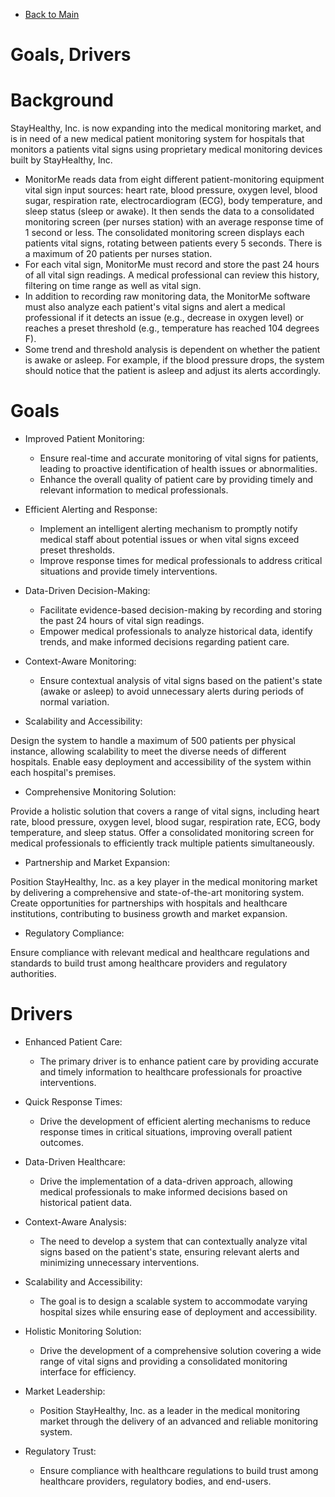 - [Back to Main ](README.md)

# Goals, Drivers

# Background

StayHealthy, Inc. is now expanding into the medical monitoring market, and is in need of a new medical patient monitoring system for hospitals that monitors a patients vital signs using proprietary medical monitoring devices built by StayHealthy, Inc.
 
- MonitorMe reads data from eight different patient-monitoring equipment vital sign input sources: heart rate, blood pressure, oxygen level, blood sugar, respiration rate, electrocardiogram (ECG), body temperature, and sleep status (sleep or awake). It then sends the data to a consolidated monitoring screen (per nurses station) with an average response time of 1 second or less. The consolidated monitoring screen displays each patients vital signs, rotating between patients every 5 seconds. There is a maximum of 20 patients per nurses station.
- For each vital sign, MonitorMe must record and store the past 24 hours of all vital sign readings. A medical professional can review this history, filtering on time range as well as vital sign.
- In addition to recording raw monitoring data, the MonitorMe software must also analyze each patient's vital signs and alert a medical professional if it detects an issue (e.g., decrease in oxygen level) or reaches a preset threshold (e.g., temperature has reached 104 degrees F).
- Some trend and threshold analysis is dependent on whether the patient is awake or asleep. For example, if the blood pressure drops, the system should notice that the patient is asleep and adjust its alerts accordingly.

# Goals

- Improved Patient Monitoring:

    - Ensure real-time and accurate monitoring of vital signs for patients, leading to proactive identification of health issues or abnormalities.
    - Enhance the overall quality of patient care by providing timely and relevant information to medical professionals.

-   Efficient Alerting and Response:

    -   Implement an intelligent alerting mechanism to promptly notify medical staff about potential issues or when vital signs exceed preset thresholds.
    -   Improve response times for medical professionals to address critical situations and provide timely interventions.

-   Data-Driven Decision-Making:

    -   Facilitate evidence-based decision-making by recording and storing the past 24 hours of vital sign readings.
    -   Empower medical professionals to analyze historical data, identify trends, and make informed decisions regarding patient care.

-   Context-Aware Monitoring:

    -   Ensure contextual analysis of vital signs based on the patient's state (awake or asleep) to avoid unnecessary alerts during periods of normal variation.

-   Scalability and Accessibility:

Design the system to handle a maximum of 500 patients per physical instance, allowing scalability to meet the diverse needs of different hospitals.
Enable easy deployment and accessibility of the system within each hospital's premises.

-   Comprehensive Monitoring Solution:

Provide a holistic solution that covers a range of vital signs, including heart rate, blood pressure, oxygen level, blood sugar, respiration rate, ECG, body temperature, and sleep status.
Offer a consolidated monitoring screen for medical professionals to efficiently track multiple patients simultaneously.

-   Partnership and Market Expansion:

Position StayHealthy, Inc. as a key player in the medical monitoring market by delivering a comprehensive and state-of-the-art monitoring system.
Create opportunities for partnerships with hospitals and healthcare institutions, contributing to business growth and market expansion.

-   Regulatory Compliance:

Ensure compliance with relevant medical and healthcare regulations and standards to build trust among healthcare providers and regulatory authorities.

# Drivers

-   Enhanced Patient Care:

    -   The primary driver is to enhance patient care by providing accurate and timely information to healthcare professionals for proactive interventions.

-   Quick Response Times:

    -   Drive the development of efficient alerting mechanisms to reduce response times in critical situations, improving overall patient outcomes.

-   Data-Driven Healthcare:

    -   Drive the implementation of a data-driven approach, allowing medical professionals to make informed decisions based on historical patient data.

-   Context-Aware Analysis:

    -   The need to develop a system that can contextually analyze vital signs based on the patient's state, ensuring relevant alerts and minimizing unnecessary interventions.

-   Scalability and Accessibility:

    -   The goal is to design a scalable system to accommodate varying hospital sizes while ensuring ease of deployment and accessibility.

-   Holistic Monitoring Solution:

    -   Drive the development of a comprehensive solution covering a wide range of vital signs and providing a consolidated monitoring interface for efficiency.

-   Market Leadership:

    -   Position StayHealthy, Inc. as a leader in the medical monitoring market through the delivery of an advanced and reliable monitoring system.

-   Regulatory Trust:

    -   Ensure compliance with healthcare regulations to build trust among healthcare providers, regulatory bodies, and end-users.
